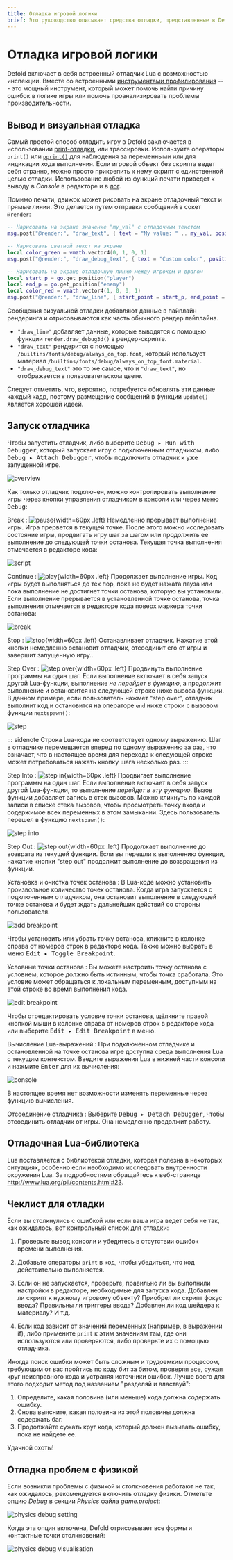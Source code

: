 ```yaml
---
title: Отладка игровой логики
brief: Это руководство описывает средства отладки, представленные в Defold.
---
```


# Отладка игровой логики

Defold включает в себя встроенный отладчик Lua с возможностью инспекции. Вместе со встроенными [инструментами профилирования](/manuals/profiling) --- это мощный инструмент, который может помочь найти причину ошибок в логике игры или помочь проанализировать проблемы производительности.

## Вывод и визуальная отладка

Самый простой способ отладить игру в Defold заключается в использовании [print-отладки](http://en.wikipedia.org/wiki/Debugging#Techniques), или трассировки. Используйте операторы `print()` или [`pprint()`](/ref/builtins#pprint) для наблюдения за переменными или для индикации хода выполнения. Если игровой объект без скрипта ведет себя странно, можно просто прикрепить к нему скрипт с единственной целью отладки. Использование любой из функций печати приведет к выводу в *Console* в редакторе и в [лог](/manuals/debugging-game-and-system-logs).

Помимо печати, движок может рисовать на экране отладочный текст и прямые линии. Это делается путем отправки сообщений в сокет `@render`:

```lua
-- Нарисовать на экране значение "my_val" с отладочным текстом
msg.post("@render:", "draw_text", { text = "My value: " .. my_val, position = vmath.vector3(200, 200, 0) })

-- Нарисовать цветной текст на экране
local color_green = vmath.vector4(0, 1, 0, 1)
msg.post("@render:", "draw_debug_text", { text = "Custom color", position = vmath.vector3(200, 180, 0), color = color_green })

-- Нарисовать на экране отладочную линию между игроком и врагом
local start_p = go.get_position("player")
local end_p = go.get_position("enemy")
local color_red = vmath.vector4(1, 0, 0, 1)
msg.post("@render:", "draw_line", { start_point = start_p, end_point = end_p, color = color_red })
```

Сообщения визуальной отладки добавляют данные в пайплайн рендеринга и отрисовываются как часть обычного рендер пайплайна.

* `"draw_line"` добавляет данные, которые выводятся с помощью функции `render.draw_debug3d()` в рендер-скрипте.
* `"draw_text"` рендерится с помощью `/builtins/fonts/debug/always_on_top.font`, который использует материал `/builtins/fonts/debug/always_on_top_font.material`.
* `"draw_debug_text"` это то же самое, что и `"draw_text"`, но отображается в пользовательском цвете.

Следует отметить, что, вероятно, потребуется обновлять эти данные каждый кадр, поэтому размещение сообщений в функции `update()` является хорошей идеей.

## Запуск отладчика

Чтобы запустить отладчик, либо выберите <kbd>Debug ▸ Run with Debugger</kbd>, который запускает игру с подключенным отладчиком, либо <kbd>Debug ▸ Attach Debugger</kbd>, чтобы подключить отладчик к уже запущенной игре.

![overview](images/debugging/overview.png)

Как только отладчик подключен, можно контролировать выполнение игры через кнопки управления отладчиком в консоли или через меню <kbd>Debug</kbd>:

Break
: ![pause](images/debugging/pause.svg){width=60px .left}
  Немедленно прерывает выполнение игры. Игра прервется в текущей точке. После этого можно исследовать состояние игры, продвигать игру шаг за шагом или продолжить ее выполнение до следующей точки останова. Текущая точка выполнения отмечается в редакторе кода:

  ![script](images/debugging/script.png)

Continue
: ![play](images/debugging/play.svg){width=60px .left}
  Продолжает выполнение игры. Код игры будет выполняться до тех пор, пока не будет нажата пауза или пока выполнение не достигнет точки останова, которую вы установили. Если выполнение прерывается в установленной точке останова, точка выполнения отмечается в редакторе кода поверх маркера точки останова:

  ![break](images/debugging/break.png)

Stop
: ![stop](images/debugging/stop.svg){width=60px .left}
  Останавливает отладчик. Нажатие этой кнопки немедленно остановит отладчик, отсоединит его от игры и завершит запущенную игру..

Step Over
: ![step over](images/debugging/step_over.svg){width=60px .left}
  Продвинуть выполнение программы на один шаг. Если выполнение включает в себя запуск другой Lua-функции, выполнение _не перейдет в функцию_, а продолжит выполнение и остановится на следующей строке ниже вызова функции. В данном примере, если пользователь нажмет "step over", отладчик выполнит код и остановится на операторе `end` ниже строки с вызовом функции `nextspawn()`:

  ![step](images/debugging/step.png)

::: sidenote
Строка Lua-кода не соответствует одному выражению. Шаг в отладчике перемещается вперед по одному выражению за раз, что означает, что в настоящее время для перехода к следующей строке может потребоваться нажать кнопку шага несколько раз.
:::

Step Into
: ![step in](images/debugging/step_in.svg){width=60px .left}
  Продвигает выполнение программы на один шаг. Если выполнение включает в себя запуск другой Lua-функции, то выполнение _перейдет в эту функцию_. Вызов функции добавляет запись в стек вызовов. Можно кликнуть по каждой записи в списке стека вызовов, чтобы просмотреть точку входа и содержимое всех переменных в этом замыкании. Здесь пользователь перешел в функцию `nextspawn()`:

  ![step into](images/debugging/step_into.png)

Step Out
: ![step out](images/debugging/step_out.svg){width=60px .left}
  Продолжает выполнение до возврата из текущей функции. Если вы перешли к выполнению функции, нажатие кнопки "step out" продолжит выполнение до возвращения из функции.

Установка и очистка точек останова
: В Lua-коде можно установить произвольное количество точек останова. Когда игра запускается с подключенным отладчиком, она остановит выполнение в следующей точке останова и будет ждать дальнейших действий со стороны пользователя.

  ![add breakpoint](images/debugging/add_breakpoint.png)

  Чтобы установить или убрать точку останова, кликните в колонке справа от номеров строк в редакторе кода. Также можно выбрать в меню <kbd>Edit ▸ Toggle Breakpoint</kbd>.

Условные точки останова
: Вы можете настроить точку останова с условием, которое должно быть истинным, чтобы точка сработала. Это условие может обращаться к локальным переменным, доступным на этой строке во время выполнения кода.

  ![edit breakpoint](images/debugging/edit_breakpoint.png)

  Чтобы отредактировать условие точки останова, щёлкните правой кнопкой мыши в колонке справа от номеров строк в редакторе кода или выберите <kbd>Edit ▸ Edit Breakpoint</kbd> в меню.

Вычисление Lua-выражений
: При подключенном отладчике и остановленной на точке останова игре доступна среда выполнения Lua с текущим контекстом. Введите выражения Lua в нижней части консоли и нажмите <kbd>Enter</kbd> для их вычисления:

  ![console](images/debugging/console.png)

  В настоящее время нет возможности изменять переменные через функцию вычисления.

Отсоединение отладчика
: Выберите <kbd>Debug ▸ Detach Debugger</kbd>, чтобы отсоединить отладчик от игры. Она немедленно продолжит работу.

## Отладочная Lua-библиотека

Lua поставляется с библиотекой отладки, которая полезна в некоторых ситуациях, особенно если необходимо исследовать внутренности окружения Lua. За подробностями обращайтесь к веб-странице http://www.lua.org/pil/contents.html#23.

## Чеклист для отладки

Если вы столкнулись с ошибкой или если ваша игра ведет себя не так, как ожидалось, вот контрольный список для отладки:

1. Проверьте вывод консоли и убедитесь в отсутствии ошибок времени выполнения.

2. Добавьте операторы `print` в код, чтобы убедиться, что код действительно выполняется.

3. Если он не запускается, проверьте, правильно ли вы выполнили настройки в редакторе, необходимые для запуска кода. Добавлен ли скрипт к нужному игровому объекту? Приобрел ли скрипт фокус ввода? Правильны ли триггеры ввода? Добавлен ли код шейдера к материалу? И т.д.

4. Если код зависит от значений переменных (например, в выражении if), либо примените `print` к этим значениям там, где они используются или проверяются, либо проверьте их с помощью отладчика.

Иногда поиск ошибки может быть сложным и трудоемким процессом, требующим от вас пройтись по коду бит за битом, проверяя все, сужая круг неисправного кода и устраняя источники ошибок. Лучше всего для этого подходит метод под названием "разделяй и властвуй":

1. Определите, какая половина (или меньше) кода должна содержать ошибку.
2. Снова выясните, какая половина из этой половины должна содержать баг.
3. Продолжайте сужать круг кода, который должен вызывать ошибку, пока не найдете ее.

Удачной охоты!

## Отладка проблем с физикой

Если возникли проблемы с физикой и столкновения работают не так, как ожидалось, рекомендуется включить отладку физики. Отметьте опцию *Debug* в секции *Physics* файла *game.project*:

![physics debug setting](images/debugging/physics_debug_setting.png)

Когда эта опция включена, Defold отрисовывает все формы и контактные точки столкновений:

![physics debug visualisation](images/debugging/physics_debug_visualisation.png)

